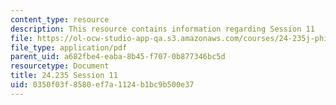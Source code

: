 ```yaml
---
content_type: resource
description: This resource contains information regarding Session 11
file: https://ol-ocw-studio-app-qa.s3.amazonaws.com/courses/24-235j-philosophy-of-law-spring-2012/0350f03f8580ef7a1124b1bc9b500e37_MIT24_235JS12_Session11.pdf
file_type: application/pdf
parent_uid: a682fbe4-eaba-8b45-f707-0b877346bc5d
resourcetype: Document
title: 24.235 Session 11
uid: 0350f03f-8580-ef7a-1124-b1bc9b500e37
---
```

